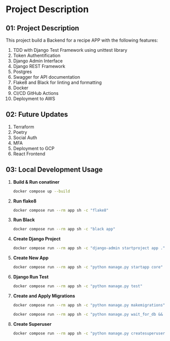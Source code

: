 # Project Description

## 01: Project Description

This project build a Backend for a recipe APP with the following features:

1. TDD with Django Test Framework using unittest library
2. Token Authentification
3. Django Admin Interface
4. Django REST Framework
5. Postgres
6. Swagger for API documentation
7. Flake8 and Black for linting and formatting
8. Docker
9. CI/CD GitHub Actions
10. Deployment to AWS

## 02: Future Updates

1. Terraform
2. Poetry
3. Social Auth
4. MFA
5. Deployment to GCP
6. React Frontend

## 03: Local Development Usage

1. **Build & Run conatiner**

   ```bash
   docker compose up --build
   ```

2. **Run flake8**

   ```bash
   docker compose run --rm app sh -c "flake8"
   ```

3. **Run Black**

   ```bash
   docker compose run --rm app sh -c "black app"
   ```

4. **Create Django Project**

   ```bash
   docker compose run --rm app sh -c "django-admin startproject app ."
   ```

5. **Create New App**

   ```bash
   docker compose run --rm app sh -c "python manage.py startapp core"
   ```

6. **Django Run Test**

   ```bash
   docker compose run --rm app sh -c "python manage.py test"
   ```

7. **Create and Apply Migrations**

   ```bash
   docker compose run --rm app sh -c "python manage.py makemigrations"
   ```

   ```bash
   docker compose run --rm app sh -c "python manage.py wait_for_db && python manage.py migrate"
   ```

8. **Create Superuser**

   ```bash
   docker compose run --rm app sh -c "python manage.py createsuperuser"
   ```
